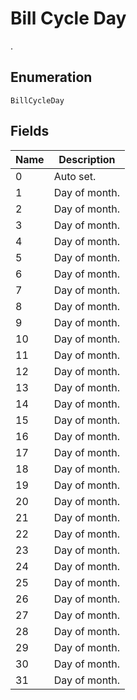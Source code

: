 # Bill Cycle Day

.

## Enumeration

`BillCycleDay`

## Fields

| Name | Description |
|  --- | --- |
| 0 | Auto set. |
| 1 | Day of month. |
| 2 | Day of month. |
| 3 | Day of month. |
| 4 | Day of month. |
| 5 | Day of month. |
| 6 | Day of month. |
| 7 | Day of month. |
| 8 | Day of month. |
| 9 | Day of month. |
| 10 | Day of month. |
| 11 | Day of month. |
| 12 | Day of month. |
| 13 | Day of month. |
| 14 | Day of month. |
| 15 | Day of month. |
| 16 | Day of month. |
| 17 | Day of month. |
| 18 | Day of month. |
| 19 | Day of month. |
| 20 | Day of month. |
| 21 | Day of month. |
| 22 | Day of month. |
| 23 | Day of month. |
| 24 | Day of month. |
| 25 | Day of month. |
| 26 | Day of month. |
| 27 | Day of month. |
| 28 | Day of month. |
| 29 | Day of month. |
| 30 | Day of month. |
| 31 | Day of month. |
